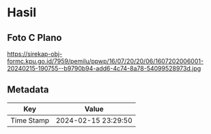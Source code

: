 # Hasil

## Foto C Plano

https://sirekap-obj-formc.kpu.go.id/7959/pemilu/ppwp/16/07/20/20/06/1607202006001-20240215-190755--b9790b94-add6-4c74-8a78-54099528973d.jpg


## Metadata

| Key        | Value               |
| ---------- | ------------------- |
| Time Stamp | 2024-02-15 23:29:50 |



